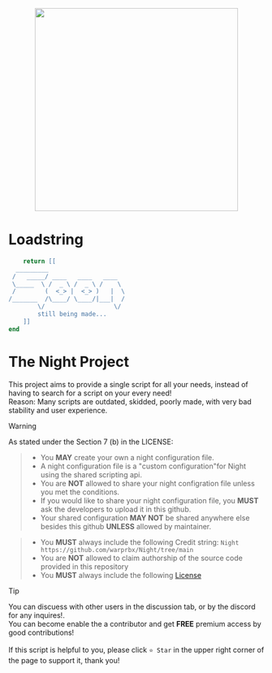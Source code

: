 <p align="center">
  <img height="400px" style="margin: 0; padding: 0" src="https://cdn.discordapp.com/attachments/1265660065663418368/1295549187102081117/oco0kBg.png?ex=670f0db4&is=670dbc34&hm=c00854407cfb9cbac7f084a3e24798e476d5e6a50e0ae2d8632c66482d593d76&" />
</p>


# Loadstring

```lua
    return [[
  _________                     
 /   _____/ ____   ____   ____  
 \_____  \ /  _ \ /  _ \ /    \ 
 /        (  <_> |  <_> )   |  \
/_______  /\____/ \____/|___|  /
        \/                   \/ 
        still being made...
    ]]
end
```

# The Night Project

This project aims to provide a single script for all your needs, instead of having to search for a script on your every need! <br />
Reason: Many scripts are outdated, skidded, poorly made, with very bad stability and user experience. 

> [!WARNING]
> As stated under the Section 7 (b) in the LICENSE:

> - You **MAY** create your own a night configuration file.
> - A night configuration file is a "custom configuration"for Night using the shared scripting api.
> - You are **NOT** allowed to share your night configration file unless you met the conditions.
> - If you would like to share your night configuration file, you **MUST** ask the developers to upload it in this github.
>- Your shared configuration **MAY NOT** be shared anywhere else besides this github **UNLESS** allowed by maintainer.
 
> - You **MUST** always include the following Credit string: `Night https://github.com/warprbx/Night/tree/main`
> - You are **NOT** allowed to claim authorship of the source code provided in this repository
> - You **MUST** always include the following [License](https://github.com/warprbx/Night/blob/main/LICENSE)

> [!TIP]
> You can discuess with other users  in the discussion tab, or by the discord for any inquires!.<br />
> You can become enable the a contributor and get **FREE** premium access by good contributions!<br /><br />
> If this script is helpful to you, please click `⭐ Star` in the upper right corner of the page to support it, thank you!

